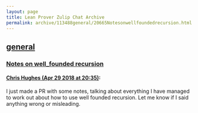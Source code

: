 ```yaml
---
layout: page
title: Lean Prover Zulip Chat Archive 
permalink: archive/113488general/20665Notesonwellfoundedrecursion.html
---
```


## [general](index.html)
### [Notes on well_founded recursion](20665Notesonwellfoundedrecursion.html)

#### [Chris Hughes (Apr 29 2018 at 20:35)](https://leanprover.zulipchat.com/#narrow/stream/113488-general/topic/Notes%20on%20well_founded%20recursion/near/125863120):
I just made a PR with some notes, talking about everything I have managed to work out about how to use well founded recursion. Let me know if I said anything wrong or misleading.

